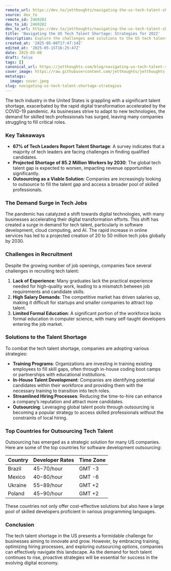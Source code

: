 ```yaml
---
remote_url: https://dev.to/jetthoughts/navigating-the-us-tech-talent-shortage-strategies-for-2022-2p06
source: dev_to
remote_id: 2469282
dev_to_id: 2469282
dev_to_url: https://dev.to/jetthoughts/navigating-the-us-tech-talent-shortage-strategies-for-2022-2p06
title: 'Navigating the US Tech Talent Shortage: Strategies for 2022'
description: Explore the challenges and solutions to the US tech talent shortage in 2022, including recruitment issues and the benefits of outsourcing.
created_at: '2025-05-08T17:47:14Z'
edited_at: '2025-05-15T16:25:47Z'
date: 2025-05-08
draft: false
tags: []
canonical_url: https://jetthoughts.com/blog/navigating-us-tech-talent-shortage-strategies/
cover_image: https://raw.githubusercontent.com/jetthoughts/jetthoughts.github.io/master/content/blog/navigating-us-tech-talent-shortage-strategies/cover.jpeg
metatags:
  image: cover.jpeg
slug: navigating-us-tech-talent-shortage-strategies
---
```

The tech industry in the United States is grappling with a significant talent shortage, exacerbated by the rapid digital transformation accelerated by the COVID-19 pandemic. As businesses strive to adapt to new technologies, the demand for skilled tech professionals has surged, leaving many companies struggling to fill critical roles.

### Key Takeaways

*   **67% of Tech Leaders Report Talent Shortage**: A survey indicates that a majority of tech leaders are facing challenges in finding qualified candidates.
*   **Projected Shortage of 85.2 Million Workers by 2030**: The global tech talent gap is expected to worsen, impacting revenue opportunities significantly.
*   **Outsourcing as a Viable Solution**: Companies are increasingly looking to outsource to fill the talent gap and access a broader pool of skilled professionals.

### The Demand Surge in Tech Jobs

The pandemic has catalyzed a shift towards digital technologies, with many businesses accelerating their digital transformation efforts. This shift has created a surge in demand for tech talent, particularly in software development, cloud computing, and AI. The rapid increase in online services has led to a projected creation of 20 to 50 million tech jobs globally by 2030.

### Challenges in Recruitment

Despite the growing number of job openings, companies face several challenges in recruiting tech talent:

1.  **Lack of Experience**: Many graduates lack the practical experience needed for high-quality work, leading to a mismatch between job requirements and candidate skills.
2.  **High Salary Demands**: The competitive market has driven salaries up, making it difficult for startups and smaller companies to attract top talent.
3.  **Limited Formal Education**: A significant portion of the workforce lacks formal education in computer science, with many self-taught developers entering the job market.

### Solutions to the Talent Shortage

To combat the tech talent shortage, companies are adopting various strategies:

*   **Training Programs**: Organizations are investing in training existing employees to fill skill gaps, often through in-house coding boot camps or partnerships with educational institutions.
*   **In-House Talent Development**: Companies are identifying potential candidates within their workforce and providing them with the necessary training to transition into tech roles.
*   **Streamlined Hiring Processes**: Reducing the time-to-hire can enhance a company’s reputation and attract more candidates.
*   **Outsourcing**: Leveraging global talent pools through outsourcing is becoming a popular strategy to access skilled professionals without the constraints of local hiring.

### Top Countries for Outsourcing Tech Talent

Outsourcing has emerged as a strategic solution for many US companies. Here are some of the top countries for software development outsourcing:

| Country | Developer Rates | Time Zone |
| --- | --- | --- |
| Brazil | $45-$70/hour | GMT -3 |
| Mexico | $40-$80/hour | GMT -6 |
| Ukraine | $55-$89/hour | GMT +2 |
| Poland | $45-$90/hour | GMT +2 |

These countries not only offer cost-effective solutions but also have a large pool of skilled developers proficient in various programming languages.

### Conclusion

The tech talent shortage in the US presents a formidable challenge for businesses aiming to innovate and grow. However, by embracing training, optimizing hiring processes, and exploring outsourcing options, companies can effectively navigate this landscape. As the demand for tech talent continues to rise, proactive strategies will be essential for success in the evolving digital economy.
